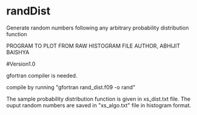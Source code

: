 # randDist
Generate random numbers following any arbitrary probability distribution function

PROGRAM TO PLOT FROM RAW HISTOGRAM FILE
AUTHOR, ABHIJIT BAISHYA

#Version1.0

gfortran compiler is needed.

compile by running "gfortran rand_dist.f09 -o rand"

The sample probability distribution function is given in xs_dist.txt file. 
The ouput random numbers are saved in "xs_algo.txt" file in histogram format.
